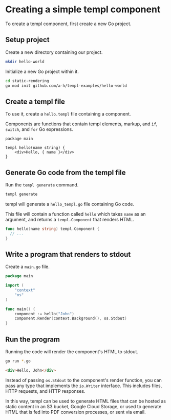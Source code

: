 # Creating a simple templ component

To create a templ component, first create a new Go project.

## Setup project

Create a new directory containing our project.

```sh
mkdir hello-world
```

Initialize a new Go project within it.

```sh
cd static-rendering
go mod init github.com/a-h/templ-examples/hello-world
```

## Create a templ file

To use it, create a `hello.templ` file containing a component.

Components are functions that contain templ elements, markup, and `if`, `switch`, and `for` Go expressions.

```templ title="hello.templ"
package main

templ hello(name string) {
	<div>Hello, { name }</div>
}
```

## Generate Go code from the templ file

Run the `templ generate` command.

```sh
templ generate
```

templ will generate a `hello_templ.go` file containing Go code.

This file will contain a function called `hello` which takes `name` as an argument, and returns a `templ.Component` that renders HTML.

```go
func hello(name string) templ.Component {
  // ...
}
```

## Write a program that renders to stdout

Create a `main.go` file.

```go title="main.go"
package main

import (
	"context"
	"os"
)

func main() {
	component := hello("John")
	component.Render(context.Background(), os.Stdout)
}
```

## Run the program

Running the code will render the component's HTML to stdout.

```sh
go run *.go
```

```html title="Output"
<div>Hello, John</div>
```

Instead of passing `os.Stdout` to the component's render function, you can pass any type that implements the `io.Writer` interface. This includes files, HTTP requests, and HTTP responses.

In this way, templ can be used to generate HTML files that can be hosted as static content in an S3 bucket, Google Cloud Storage, or used to generate HTML that is fed into PDF conversion processes, or sent via email.

